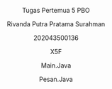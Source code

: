 <p align="center"> Tugas Pertemua 5 PBO </p>
<p align="center"> Rivanda Putra Pratama Surahman </p>
<p align="center"> 202043500136 </p>
<p align="center"> X5F </p>


 <p align="center" href="src/main/java/com/pertemuan5/Main.java" title="Main" >Main.Java</p>
 <p align="center" href="src/main/java/com/pertemuan5/Main.java" title="Pesan" >Pesan.Java</p>

